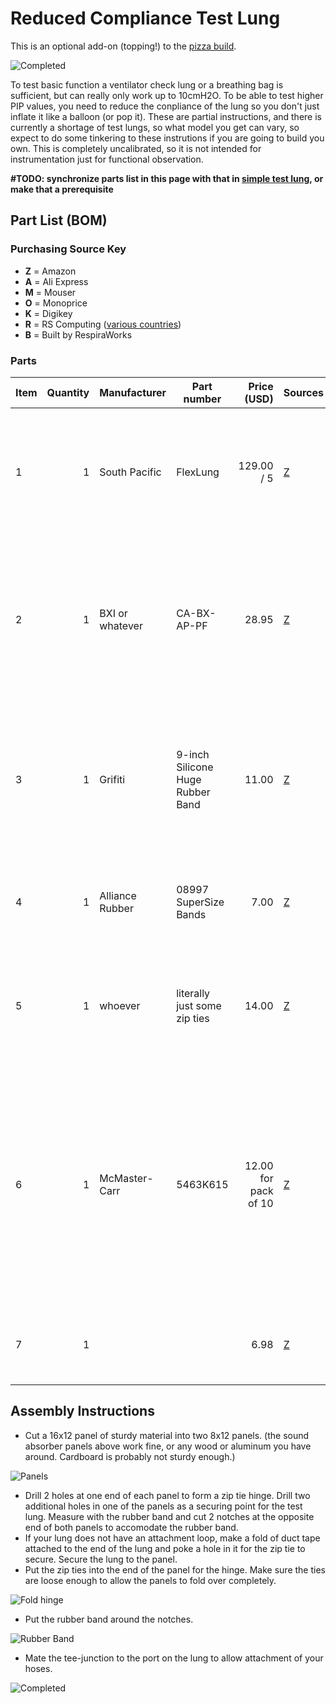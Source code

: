 # Reduced Compliance Test Lung

This is an optional add-on (topping!) to the [pizza build](../pizza_build.md).

![Completed](TestLung4.jpg)

To test basic function a ventilator check lung or a breathing bag is sufficient, but can really only work up to 10cmH2O.
To be able to test higher PIP values, you need to reduce the conpliance of the lung so you don't just inflate it like
a balloon (or pop it).  These are partial instructions, and there is currently a shortage of test lungs, so what model
you get can vary, so expect to do some tinkering to these instrutions if you are going to build you own.
This is completely uncalibrated, so it is not intended for instrumentation just for functional observation.

**#TODO: synchronize parts list in this page with that in [simple test lung](../pizza_compliance_test/pizza_build.md), or make that a prerequisite**

## Part List (BOM)


### Purchasing Source Key

* **Z** = Amazon
* **A** = Ali Express
* **M** = Mouser
* **O** = Monoprice
* **K** = Digikey
* **R** = RS Computing ([various countries](https://www.rs-online.com/))
* **B** = Built by RespiraWorks

### Parts

| Item | Quantity | Manufacturer    | Part number         | Price (USD) | Sources         | Notes |
| ---- |---------:| --------------- | ------------------- | --------:|-----------------| ----- |
| 1  |        1 | South Pacific   | FlexLung            |  129.00 / 5 | [Z][TL1amzn]     | Test Lung or breathing bag or equivalent, many models out there, check eBay as well |
| 2  |        1 | BXI or whatever | CA-BX-AP-PF |    28.95 | [Z][TL2amzn]     | Just some sturdy material.  Aluminum, wood, whatevery you have around. 1x 16x12 sheet needed, or 2x 8x12 sheets |
| 3  |        1 | Grifiti         | 9-inch Silicone Huge Rubber Band   |     11.00| [Z][TL3amzn]     | just a big rubber band.  several jumbo rubber bands or resistance tubing from an exercise device will work. |
| 4 |        1 | Alliance Rubber | 08997 SuperSize Bands  |     7.00| [Z][TL3aamzn]     | just some more big rubber bands. good for tuning the response. |
| 5  |        1 | whoever         | literally just some zip ties   |     14.00| [Z][TL4amzn]     | hopefully you have some zip ties at home already but if not, here's a link |
| 6  |        1 | McMaster-Carr   | 5463K615   |     12.00 for pack of 10| [Z][TL5mcmc]     | tee-juction to connect hoses to your test lung.  Again sizes vary so this is just a suggestion.  Find the right part for your hoses and your lung.  Expect to use some tape to ensure a tight seal. |
| 7   |        1 |                 |                     | 6.98         | [Z][11amzn]     | more rubber bands, optional or alternative to 3 and 3a |

[TL1amzn]:  https://www.amazon.com/FlexLung-Biomedical-Ventilator-Testing-Demonstration/dp/B07B876P9C
[TL2amzn]:  https://www.amazon.com/gp/product/B077Q2HYMW
[TL3amzn]:  https://www.amazon.com/Wrapping-Exercise-Chemical-Resistant-Silicone/dp/B0070EEGTK
[TL3aamzn]:  https://www.amazon.com/gp/product/B0017D16PW
[TL4amzn]: https://www.amazon.com/gp/product/B0777LWBD9
[TL5mcmc]:  https://www.mcmaster.com/5463K615
[11amzn]:  https://www.amazon.com/gp/product/B018WPZCSO

## Assembly Instructions

* Cut a 16x12 panel of sturdy material into two 8x12 panels. (the sound absorber panels above work fine, or any wood or aluminum you have around.  Cardboard is probably not sturdy enough.)

![Panels](TestLung1.jpg)

* Drill 2 holes at one end of each panel to form a zip tie hinge.  Drill two additional holes in one of the panels as a securing point for the test lung.  Measure with the rubber band and cut 2 notches at the opposite end of both panels to accomodate the rubber band.  
* If your lung does not have an attachment loop, make a fold of duct tape attached to the end of the lung and poke a hole in it for the zip tie to secure.  Secure the lung to the panel.
* Put the zip ties into the end of the panel for the hinge. Make sure the ties are loose enough to allow the panels to fold over completely.

![Fold hinge](TestLung2.jpg)

* Put the rubber band around the notches.

![Rubber Band](TestLung3.jpg)

* Mate the tee-junction to the port on the lung to allow attachment of your hoses.

![Completed](TestLung4.jpg)
